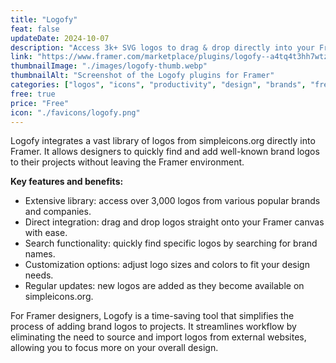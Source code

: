 ```yaml
---
title: "Logofy"
feat: false
updateDate: 2024-10-07
description: "Access 3k+ SVG logos to drag & drop directly into your Framer canva."
link: "https://www.framer.com/marketplace/plugins/logofy--a4tq4t3hh7wtzz2ciw283ho8p/?via=julesvcode"
thumbnailImage: "./images/logofy-thumb.webp"
thumbnailAlt: "Screenshot of the Logofy plugins for Framer"
categories: ["logos", "icons", "productivity", "design", "brands", "free"]
free: true
price: "Free"
icon: "./favicons/logofy.png"
---
```


Logofy integrates a vast library of logos from simpleicons.org directly into Framer. It allows designers to quickly find and add well-known brand logos to their projects without leaving the Framer environment.

<b>Key features and benefits:</b>

- Extensive library: access over 3,000 logos from various popular brands and companies.
- Direct integration: drag and drop logos straight onto your Framer canvas with ease.
- Search functionality: quickly find specific logos by searching for brand names.
- Customization options: adjust logo sizes and colors to fit your design needs.
- Regular updates: new logos are added as they become available on simpleicons.org.

For Framer designers, Logofy is a time-saving tool that simplifies the process of adding brand logos to projects.
It streamlines workflow by eliminating the need to source and import logos from external websites, allowing you to focus more on your overall design.
